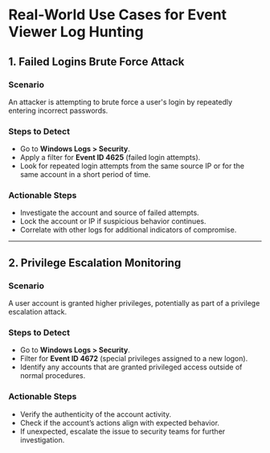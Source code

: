 # Real-World Use Cases for Event Viewer Log Hunting

## 1. Failed Logins Brute Force Attack
### Scenario
An attacker is attempting to brute force a user's login by repeatedly entering incorrect passwords.

### Steps to Detect
- Go to **Windows Logs > Security**.
- Apply a filter for **Event ID 4625** (failed login attempts).
- Look for repeated login attempts from the same source IP or for the same account in a short period of time.

### Actionable Steps
- Investigate the account and source of failed attempts.
- Lock the account or IP if suspicious behavior continues.
- Correlate with other logs for additional indicators of compromise.

---

## 2. Privilege Escalation Monitoring
### Scenario
A user account is granted higher privileges, potentially as part of a privilege escalation attack.

### Steps to Detect
- Go to **Windows Logs > Security**.
- Filter for **Event ID 4672** (special privileges assigned to a new logon).
- Identify any accounts that are granted privileged access outside of normal procedures.

### Actionable Steps
- Verify the authenticity of the account activity.
- Check if the account’s actions align with expected behavior.
- If unexpected, escalate the issue to security teams for further investigation.
